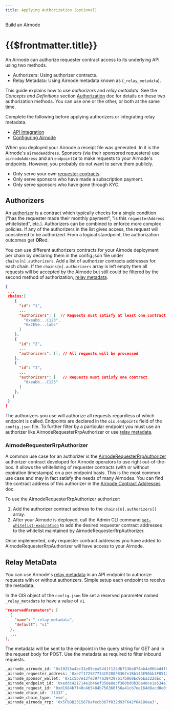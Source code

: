 ```yaml
---
title: Applying Authorization (optional)
---
```

<TitleSpan>Build an Airnode</TitleSpan>
# {{$frontmatter.title}}

<TocHeader />
<TOC class="table-of-contents" :include-level="[2,3]" />

An Airnode can authorize requester contract access to its underlying API using two methods.

- Authorizers: Using authorizer contracts.
- Relay Metadata: Using Airnode metadata known as (`_relay_metadata`).

This guide explains how to use _authorizers_ and _relay metadata_. See the _Concepts and Definitions_ section [Authorization](../../../concepts/authorization.md) doc for details on these two authorization methods. You can use one or the other, or both at the same time.

Complete the following before applying authorizers or integrating relay metadata.

- [API Integration](api-integration.md)
- [Configuring Airnode](configuring-airnode.md)
  
When you deployed your Airnode a receipt file was generated. In it is the Airnode's `airnodeAddress`. Sponsors (via their sponsored requesters) use `airnodeAddress` and an `endpointId` to make requests to your Airnode's endpoints. However, you probably do not want to serve them publicly.

- Only serve your own [requester contracts](../../../grp-developers/requesters-sponsors.md).
- Only serve sponsors who have made a subscription payment.
- Only serve sponsors who have gone through KYC.

## Authorizers

An [authorizer](../../../concepts/authorization.md) is a contract which typically checks for a single condition ("has the requester made their monthly payment", "is this `requesterAddress` whitelisted", etc.). Authorizers can be combined to enforce more complex policies. If any of the authorizers in the list gives access, the request will considered to be authorized. From a logical standpoint, the authorization outcomes get **OR**ed.

You can use different authorizers contracts for your Airnode deployment per chain by declaring them in the config.json file under `chains[n].authorizers`. Add a list of authorizer contracts addresses for each chain. If the `chains[n].authorizers` array is left empty then all requests will be accepted by the Airnode but still could be filtered by the second method of authorization, [relay metadata](./apply-auth.md#relay-metadata).

```json
{
 ...
 chains:[
    {
      "id": "1",
      ...
      "authorizers": [  // Requests must satisfy at least one contract
        "0xeabb...C123",
        "0xCE5e...1abc"
      ]
    },
    {
      "id": "2",
      ...
      "authorizers": [], // All requests will be processed
    },
    {
      "id": "3",
      ...
      "authorizers": [   // Requests must satisfy one contract
        "0xeabb...C123"
      ]
    },
   ]
 } 
}
```

The authorizers you use will authorize all requests regardless of which endpoint is called. Endpoints are declared in the `ois.endpoints` field of the `config.json` file. To further filter by a particular endpoint you must use an authorizer like AirnodeRequesterRrpAuthorizer or use [relay metadata](../../../concepts/authorization.md#relay-metadata).

### AirnodeRequesterRrpAuthorizer

A common use case for an authorizer is the [AirnodeRequesterRrpAuthorizer](../../../concepts/authorization.md#airnoderequesterrrpauthorizer) authorizer contract developed for Airnode operators to use right out-of-the-box. It allows the whitelisting of requester contracts (with or without expiration timestamps) on a per endpoint basis. This is the most common use case and may in fact satisfy the needs of many Airnodes. You can find the contract address of this authorizer in the [Airnode Contract Addresses](../../../reference/airnode-addresses.md) doc.

To use the AirnodeRequesterRrpAuthorizer authorizer:

1. Add the authorizer contract address to the `chains[n].authorizers[]` array.
2. After your Airnode is deployed, call the Admin CLI command [`set-whitelist-expiration`](../../../reference/admin-cli-commands.md#set-whitelist-expiration) to add the desired requester contract addresses to the whitelist maintained by AirnodeRequesterRrpAuthorizer.

Once implemented, only requester contract addresses you have added to  AirnodeRequesterRrpAuthorizer will have access to your Airnode.

## Relay MetaData 

You can use Airnode's [relay metadata](../../../concepts/authorization.md#relay-metadata) in an API endpoint to authorize requests with or without authorizers. Simple setup each endpoint to receive the metadata.

In the OIS object of the `config.json` file set a reserved parameter named `_relay_metadata` to have a value of `v1`.
   
```json
"reservedParameters": [
  {
    "name": "_relay_metadata",
    "default": "v1"
  },
  ...
],
```

The metadata will be sent to the endpoint in the query string for GET and in the request body for POST. Use the metadata as required to filter inbound requests.

```sh
_airnode_airnode_id: '0x19255a4ec31e89cea54d1f125db7536e874ab4a96b4d4f6438668b6bb10a6adb',
_airnode_requester_address: '0xe7f1725E7734CE288F8367e1Bb143E90bb3F0512',
_airnode_sponsor_wallet: '0x1c5b7e13fe3977a384397b17b060Ec96Ea322dEc',
_airnode_endpoint_id: '0xeddc421714e1b46ef350e8ecf380bd0b38a40ce1a534e7ecdf4db7dbc9319353',
_airnode_request_id: '0xd1984b7f40c4b5484b756360f56a41cb7ee164d8acd0e0f18f7a0bbf5a353e65',
_airnode_chain_id: '31337',
_airnode_chain_type: 'evm',
_airnode_airnode_rrp: '0x5FbDB2315678afecb367f032d93F642f64180aa3',
```

